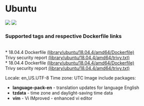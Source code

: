 # Ubuntu
[![](https://images.microbadger.com/badges/image/antonchernik/ubuntu.svg)](https://microbadger.com/images/antonchernik/ubuntu)
[![](https://images.microbadger.com/badges/version/antonchernik/ubuntu.svg)](https://microbadger.com/images/antonchernik/ubuntu)
### Supported tags and respective Dockerfile links
<br/>* 18.04.4 Dockerfile [(library/ubuntu/18.04.4/amd64/Dockerfile)](https://github.com/antonchernik/docker/blob/ubuntu-v18.04.4/library/ubuntu/18.04.4/amd64/Dockerfile)<br />Trivy security report [(library/ubuntu/18.04.4/amd64/trivy.txt)](https://github.com/antonchernik/docker/blob/ubuntu-v18.04.4/library/ubuntu/18.04.4/amd64/trivy.txt)<br />* 18.04.4 Dockerfile [(library/ubuntu/18.04.4/amd64/Dockerfile)](https://github.com/antonchernik/docker/blob/ubuntu-v18.04.4/library/ubuntu/18.04.4/amd64/Dockerfile)<br />Trivy security report [(library/ubuntu/18.04.4/amd64/trivy.txt)](https://github.com/antonchernik/docker/blob/ubuntu-v18.04.4/library/ubuntu/18.04.4/amd64/trivy.txt)<br />

  Locale: en_US.UTF-8
  Time zone: UTC
  Image include packages:
  * **language-pack-en** - translation updates for language English
  * **tzdata** - time zone and daylight-saving time data
  * **vim** - Vi IMproved - enhanced vi editor